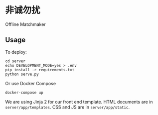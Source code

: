 # 非诚勿扰

Offline Matchmaker

## Usage

To deploy:

```
cd server
echo DEVELOPMENT_MODE=yes > .env
pip install -r requirements.txt
python serve.py
```

Or use Docker Compose

```
docker-compose up
```

We are using Jinja 2 for our front end template. HTML documents are in `server/app/templates`. CSS and JS are in `server/app/static`.
